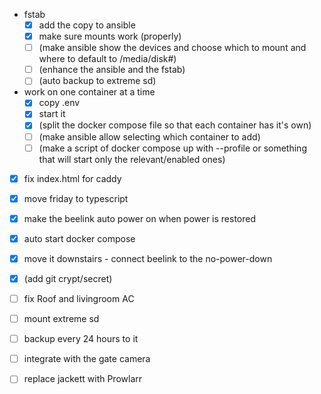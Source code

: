 - fstab
  - [x] add the copy to ansible
  - [x] make sure mounts work (properly)
  - [ ] (make ansible show the devices and choose which to mount and where to default to /media/disk#)
  - [ ] (enhance the ansible and the fstab)
  - [ ] (auto backup to extreme sd)
- work on one container at a time
  - [x] copy .env
  - [x] start it
  - [x] (split the docker compose file so that each container has it's own)
  - [ ] (make ansible allow selecting which container to add)
  - [ ] (make a script of docker compose up with --profile or something that will start only the relevant/enabled ones)
- [x] fix index.html for caddy
- [x] move friday to typescript
- [x] make the beelink auto power on when power is restored
- [x] auto start docker compose
- [x] move it downstairs - connect beelink to the no-power-down
- [x] (add git crypt/secret)

- [ ] fix Roof and livingroom AC
- [ ] mount extreme sd
- [ ] backup every 24 hours to it
- [ ] integrate with the gate camera
- [ ] replace jackett with Prowlarr
